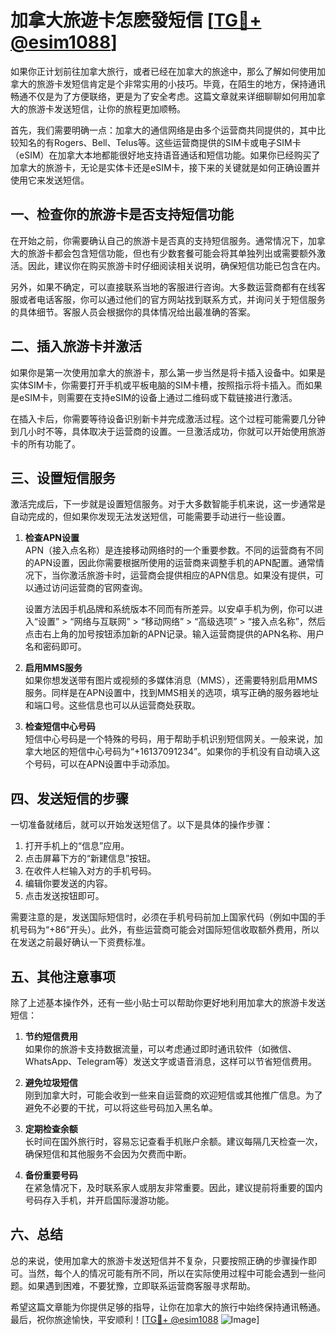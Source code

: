 # 加拿大旅遊卡怎麽發短信 [[TG💪+ @esim1088](https://t.me/s/esim1088)]

如果你正计划前往加拿大旅行，或者已经在加拿大的旅途中，那么了解如何使用加拿大的旅游卡发短信肯定是个非常实用的小技巧。毕竟，在陌生的地方，保持通讯畅通不仅是为了方便联络，更是为了安全考虑。这篇文章就来详细聊聊如何用加拿大的旅游卡发送短信，让你的旅程更加顺畅。

首先，我们需要明确一点：加拿大的通信网络是由多个运营商共同提供的，其中比较知名的有Rogers、Bell、Telus等。这些运营商提供的SIM卡或电子SIM卡（eSIM）在加拿大本地都能很好地支持语音通话和短信功能。如果你已经购买了加拿大的旅游卡，无论是实体卡还是eSIM卡，接下来的关键就是如何正确设置并使用它来发送短信。

## 一、检查你的旅游卡是否支持短信功能

在开始之前，你需要确认自己的旅游卡是否真的支持短信服务。通常情况下，加拿大的旅游卡都会包含短信功能，但也有少数套餐可能会将其单独列出或需要额外激活。因此，建议你在购买旅游卡时仔细阅读相关说明，确保短信功能已包含在内。

另外，如果不确定，可以直接联系当地的客服进行咨询。大多数运营商都有在线客服或者电话客服，你可以通过他们的官方网站找到联系方式，并询问关于短信服务的具体细节。客服人员会根据你的具体情况给出最准确的答案。

## 二、插入旅游卡并激活

如果你是第一次使用加拿大的旅游卡，那么第一步当然是将卡插入设备中。如果是实体SIM卡，你需要打开手机或平板电脑的SIM卡槽，按照指示将卡插入。而如果是eSIM卡，则需要在支持eSIM的设备上通过二维码或下载链接进行激活。

在插入卡后，你需要等待设备识别新卡并完成激活过程。这个过程可能需要几分钟到几小时不等，具体取决于运营商的设置。一旦激活成功，你就可以开始使用旅游卡的所有功能了。

## 三、设置短信服务

激活完成后，下一步就是设置短信服务。对于大多数智能手机来说，这一步通常是自动完成的，但如果你发现无法发送短信，可能需要手动进行一些设置。

1. **检查APN设置**  
   APN（接入点名称）是连接移动网络时的一个重要参数。不同的运营商有不同的APN设置，因此你需要根据所使用的运营商来调整手机的APN配置。通常情况下，当你激活旅游卡时，运营商会提供相应的APN信息。如果没有提供，可以通过访问运营商的官网查询。

   设置方法因手机品牌和系统版本不同而有所差异。以安卓手机为例，你可以进入“设置” > “网络与互联网” > “移动网络” > “高级选项” > “接入点名称”，然后点击右上角的加号按钮添加新的APN记录。输入运营商提供的APN名称、用户名和密码即可。

2. **启用MMS服务**  
   如果你想发送带有图片或视频的多媒体消息（MMS），还需要特别启用MMS服务。同样是在APN设置中，找到MMS相关的选项，填写正确的服务器地址和端口号。这些信息也可以从运营商处获取。

3. **检查短信中心号码**  
   短信中心号码是一个特殊的号码，用于帮助手机识别短信网关。一般来说，加拿大地区的短信中心号码为“+16137091234”。如果你的手机没有自动填入这个号码，可以在APN设置中手动添加。

## 四、发送短信的步骤

一切准备就绪后，就可以开始发送短信了。以下是具体的操作步骤：

1. 打开手机上的“信息”应用。
2. 点击屏幕下方的“新建信息”按钮。
3. 在收件人栏输入对方的手机号码。
4. 编辑你要发送的内容。
5. 点击发送按钮即可。

需要注意的是，发送国际短信时，必须在手机号码前加上国家代码（例如中国的手机号码为“+86”开头）。此外，有些运营商可能会对国际短信收取额外费用，所以在发送之前最好确认一下资费标准。

## 五、其他注意事项

除了上述基本操作外，还有一些小贴士可以帮助你更好地利用加拿大的旅游卡发送短信：

1. **节约短信费用**  
   如果你的旅游卡支持数据流量，可以考虑通过即时通讯软件（如微信、WhatsApp、Telegram等）发送文字或语音消息，这样可以节省短信费用。

2. **避免垃圾短信**  
   刚到加拿大时，可能会收到一些来自运营商的欢迎短信或其他推广信息。为了避免不必要的干扰，可以将这些号码加入黑名单。

3. **定期检查余额**  
   长时间在国外旅行时，容易忘记查看手机账户余额。建议每隔几天检查一次，确保短信和其他服务不会因为欠费而中断。

4. **备份重要号码**  
   在紧急情况下，及时联系家人或朋友非常重要。因此，建议提前将重要的国内号码存入手机，并开启国际漫游功能。

## 六、总结

总的来说，使用加拿大的旅游卡发送短信并不复杂，只要按照正确的步骤操作即可。当然，每个人的情况可能有所不同，所以在实际使用过程中可能会遇到一些问题。如果遇到困难，不要犹豫，立即联系运营商客服寻求帮助。

希望这篇文章能为你提供足够的指导，让你在加拿大的旅行中始终保持通讯畅通。最后，祝你旅途愉快，平安顺利！[[TG💪+ @esim1088](https://t.me/s/esim1088) ![Image](https://i.postimg.cc/4NQfJmqS/Snipaste-2025-05-13-00-14-12.png)]